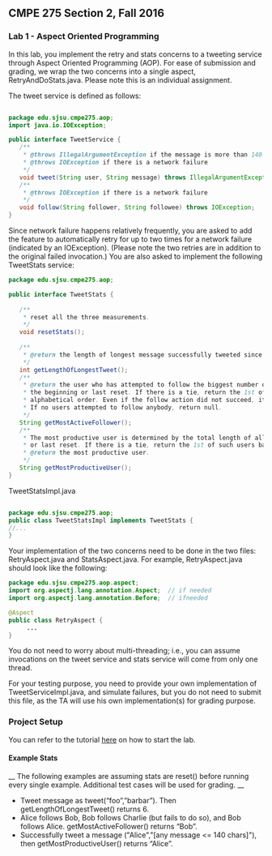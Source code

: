 ## CMPE 275 Section 2, Fall 2016
### Lab 1 - Aspect Oriented Programming

In this lab, you implement the retry and stats concerns to a tweeting service through Aspect Oriented Programming (AOP).
For ease of submission and grading, we wrap the two concerns into a single aspect, RetryAndDoStats.java. 
Please note this is an individual assignment.


The tweet service is defined as follows:

```Java

package edu.sjsu.cmpe275.aop;
import java.io.IOException;

public interface TweetService {
   /**
    * @throws IllegalArgumentException if the message is more than 140 characters as measured by string length.
    * @throws IOException if there is a network failure
    */
   void tweet(String user, String message) throws IllegalArgumentException, IOException;
   /**
    * @throws IOException if there is a network failure
    */
   void follow(String follower, String followee) throws IOException;
}

```


Since network failure happens relatively frequently, you are asked to add the feature to automatically retry for up to two times for a network failure (indicated by an IOException). (Please note the two retries are in addition to the original failed invocation.) You are also asked to implement the following TweetStats service:

```Java
package edu.sjsu.cmpe275.aop;

public interface TweetStats {
   
   /**
    * reset all the three measurements.
    */
   void resetStats();
   
   /**
    * @return the length of longest message successfully tweeted since the beginning or last reset. If no messages were successfully tweeted, return 0.
    */
   int getLengthOfLongestTweet();
   /**
    * @return the user who has attempted to follow the biggest number of different users since
    * the beginning or last reset. If there is a tie, return the 1st of such users based on
    * alphabetical order. Even if the follow action did not succeed, it still counts toward the stats.
    * If no users attempted to follow anybody, return null.  
    */
   String getMostActiveFollower();
   /**
    * The most productive user is determined by the total length of all the messages successfully tweeted since the beginning
    * or last reset. If there is a tie, return the 1st of such users based on alphabetical order. If no users successfully tweeted, return null.
    * @return the most productive user.
    */
   String getMostProductiveUser();
}

```


TweetStatsImpl.java
```Java

package edu.sjsu.cmpe275.aop;
public class TweetStatsImpl implements TweetStats {
//...
}


```

Your implementation of the two concerns need to be done in the two files: RetryAspect.java and StatsAspect.java. For example, RetryAspect.java should look like the following:


```Java
package edu.sjsu.cmpe275.aop.aspect;
import org.aspectj.lang.annotation.Aspect;  // if needed
import org.aspectj.lang.annotation.Before;  // ifneeded

@Aspect
public class RetryAspect {
     ...
}


```

You do not need to worry about multi-threading; i.e., you can assume invocations on the tweet service and stats service will come from only one thread.

For your testing purpose, you need to provide your own implementation of TweetServiceImpl.java, and simulate failures, but you do not need to submit this file, as the TA will use his own implementation(s) for grading purpose.

### Project Setup
You can refer to the tutorial [here](http://www.journaldev.com/2583/spring-aop-example-tutorial-aspect-advice-pointcut-joinpoint-annotations) on how to start the lab. 

#### Example Stats
__ The following examples are assuming stats are reset() before running every single example. Additional test cases will be used for grading. __

* Tweet message as tweet(“foo”,”barbar”). Then getLengthOfLongestTweet() returns 6.
* Alice follows Bob, Bob follows Charlie (but fails to do so), and Bob follows Alice. getMostActiveFollower() returns “Bob”.
* Successfully tweet a message ("Alice","[any message <= 140 chars]"), then getMostProductiveUser() returns “Alice”.



